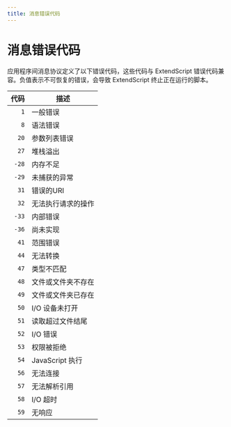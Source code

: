 ```yaml
---
title: 消息错误代码
---
```

# 消息错误代码

应用程序间消息协议定义了以下错误代码，这些代码与 ExtendScript 错误代码兼容。负值表示不可恢复的错误，会导致 ExtendScript 终止正在运行的脚本。

| 代码  |    描述    |
| ----: | ------------------------------- |
|   `1` | 一般错误      |
|   `8` | 语法错误       |
|  `20` | 参数列表错误     |
|  `27` | 堆栈溢出      |
| `-28` | 内存不足      |
| `-29` | 未捕获的异常    |
|  `31` | 错误的URI    |
|  `32` | 无法执行请求的操作 |
| `-33` | 内部错误     |
| `-36` | 尚未实现   |
|  `41` | 范围错误   |
|  `44` | 无法转换     |
|  `47` | 类型不匹配      |
|  `48` | 文件或文件夹不存在   |
|  `49` | 文件或文件夹已存在   |
|  `50` | I/O 设备未打开   |
|  `51` | 读取超过文件结尾      |
|  `52` | I/O 错误      |
|  `53` | 权限被拒绝     |
|  `54` | JavaScript 执行      |
|  `56` | 无法连接     |
|  `57` | 无法解析引用     |
|  `58` | I/O 超时   |
|  `59` | 无响应   |
